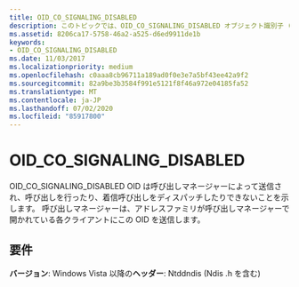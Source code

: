 ```yaml
---
title: OID_CO_SIGNALING_DISABLED
description: このトピックでは、OID_CO_SIGNALING_DISABLED オブジェクト識別子 (OID) について説明します。
ms.assetid: 8206ca17-5758-46a2-a525-d6ed9911de1b
keywords:
- OID_CO_SIGNALING_DISABLED
ms.date: 11/03/2017
ms.localizationpriority: medium
ms.openlocfilehash: c0aaa8cb96711a189ad0f0e3e7a5bf43ee42a9f2
ms.sourcegitcommit: 82a9be3b3584f991e5121f8f46a972e04185fa52
ms.translationtype: MT
ms.contentlocale: ja-JP
ms.lasthandoff: 07/02/2020
ms.locfileid: "85917800"
---
```

# <a name="oid_co_signaling_disabled"></a>OID_CO_SIGNALING_DISABLED

OID_CO_SIGNALING_DISABLED OID は呼び出しマネージャーによって送信され、呼び出しを行ったり、着信呼び出しをディスパッチしたりできないことを示します。 呼び出しマネージャーは、アドレスファミリが呼び出しマネージャーで開かれている各クライアントにこの OID を送信します。

## <a name="requirements"></a>要件

**バージョン**: Windows Vista 以降の**ヘッダー**: Ntddndis (Ndis .h を含む)

